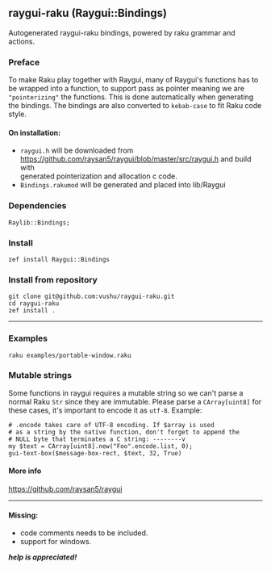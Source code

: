 ## raygui-raku (Raygui::Bindings)

Autogenerated raygui-raku bindings, powered by raku grammar and
actions.
### Preface
To make Raku play together with Raygui, many of Raygui's functions has to be wrapped into a function,
to support pass as pointer meaning we are `"pointerizing"` the functions. This is done automatically when generating the bindings.
The bindings are also converted to `kebab-case` to fit Raku code style.

#### On installation: 
- `raygui.h` will be downloaded from https://github.com/raysan5/raygui/blob/master/src/raygui.h and build with  
    generated pointerization and allocation c code.
- `Bindings.rakumod` will be generated and placed into lib/Raygui 

### Dependencies
```
Raylib::Bindings;
```

### Install
```
zef install Raygui::Bindings
```
### Install from repository
```
git clone git@github.com:vushu/raygui-raku.git
cd raygui-raku 
zef install .
```
---
### Examples
```
raku examples/portable-window.raku
```

### Mutable strings
Some functions in raygui requires a mutable string so we can't parse a normal Raku `Str` since they are immutable.
Please parse a `CArray[uint8]` for these cases, it's important to encode it as `utf-8`.
Example:
```
# .encode takes care of UTF-8 encoding. If $array is used 
# as a string by the native function, don't forget to append the 
# NULL byte that terminates a C string: --------v 
my $text = CArray[uint8].new("Foo".encode.list, 0);
gui-text-box($message-box-rect, $text, 32, True)
```

#### More info  
https://github.com/raysan5/raygui

---

#### Missing:
- code comments needs to be included.
- support for windows.

***help is appreciated!***